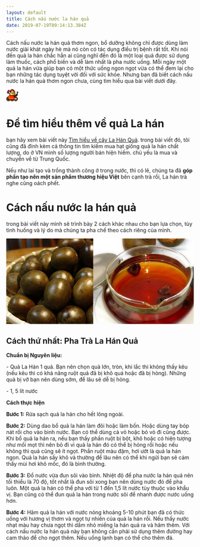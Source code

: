 ```yaml
---
layout: default
title: Cách nấu nước la hán quả
date: 2019-07-19T09:14:13.384Z
---
```



Cách nấu nước la hán quả thơm ngon, bổ dưỡng không chỉ được dùng làm nước giải khát ngày hè mà nó còn có tác dụng điều trị bệnh rất tốt. Khi nói đến quả la hán chắc hẳn ai cũng nghĩ đến đó là một loại quả được sử dụng làm thuốc, cách phổ biến và dễ làm nhất là pha nước uống. Mỗi ngày một quả la hán vừa giúp bạn có một thức uống ngon ngọt vừa có thể đem lại cho bạn những tác dụng tuyệt vời đối với sức khỏe. Nhưng bạn đã biết cách nấu nước la hán quả thơm ngon chưa, cùng tìm hiểu qua bài viết dưới đây.

![Một bài viết của tiep.me về tạo và pha chế nước uống riêng của bạn](/images/media/881197.png "Một bài viết của tiep.me về tạo và pha chế nước uống riêng của bạn")

# Để tìm hiểu thêm về quả La hán

bạn hãy xem bài viết này [Tìm hiểu về cây La Hán Quả](https://tiep.me/2019/07/18/tim-hieu-cay-la-han/). trong bài viết đó, tôi cũng đã đính kèm cả thông tin tìm kiếm mua hạt giống quả la hán chất lượng, do ở VN mình số lượng người bán hiện hiếm. chủ yếu là mua và chuyển về từ Trung Quốc.

Nếu như lai tạo và trồng thành công ở trong nước, thì có lẽ, chúng ta đã **góp phần tạo nên một sản phẩm thương hiệu Việt** bên cạnh trà rồi, La hán trà nghe cũng oách phết.

# Cách nấu nước la hán quả

trong bài viết này mình sẽ trình bày 2 cách khác nhau cho bạn lựa chọn, tùy tình huống và lý do mà chúng ta pha chế theo cách riêng của mình.

![Trà la hán quả tiep.me](/images/media/lahanqua-1.jpg "Trà la hán quả tiep.me")

## Cách thứ nhất: Pha Trà La Hán Quả

**Chuẩn bị Nguyên liệu:** 

\- Quả La Hán 1 quả. Bạn nên chọn quả lớn, tròn, khi lắc thì không thấy kêu (nếu kêu thì có khả năng ruột quả đã bị khô quá hoặc đã bị hỏng). Những quả bị vỡ bạn nên dùng sớm, để lâu sẽ dễ bị hỏng. 

\- 1, 5 lít nước

**Cách thực hiện**

**Bước 1:** Rửa sạch quả la hán cho hết lông ngoài.

**Bước 2:** Dùng dao bổ quả la hán làm đôi hoặc làm bốn. Hoặc dùng tay bóp nát rồi cho vào bình nước. Bạn có thể dùng cả vỏ hoặc bỏ vỏ đi cũng được. Khi bổ quả la hán ra, nếu bạn thấy phần ruột bị bột, khô hoặc có hiện tượng như mối mọt thì nên bỏ đi vì quả la hán đó có thể bị hỏng rồi hoặc nếu không thì quả cũng sẽ ít ngọt. Phần ruột màu đậm, hơi ướt là quả la hán ngon. Quả la hán sấy khô và thường để lâu nên có thể khi ngửi bạn sẽ cảm thấy mùi hơi khô mốc, đó là bình thường.

**Bước 3:** Đổ nước vừa đun sôi vào bình. Nhiệt độ để pha nước la hán quả nên tối thiểu là 70 độ, tốt nhất là đun sôi xong bạn nên dùng nước đó để pha luôn. Một quả la hán có thể pha với từ 1 đến 1,5 lít nước tùy thuộc vào khẩu vị. Bạn cũng có thể đun quả la hán trong nước sôi để nhanh được nước uống hơn.

**Bước 4:** Hãm quả la hán với nước nóng khoảng 5-10 phút bạn đã có thức uống với hương vị thơm và ngọt tự nhiên của quả la hán rồi. Nếu thấy nước nhạt màu hay chưa ngọt thì dầm nhỏ miếng la hán quả ra và hãm thêm. Với cách nấu nước la hán quả này bạn không cần phải sử dụng thêm đường hay cam thảo để cho ngọt thêm. Nếu uống lạnh bạn có thể cho thêm đá.
